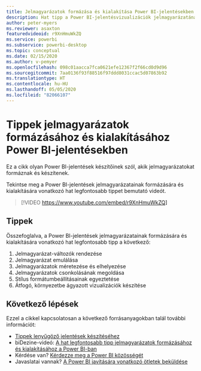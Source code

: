 ```yaml
---
title: Jelmagyarázatok formázása és kialakítása Power BI-jelentésekben
description: Hat tipp a Power BI-jelentésvizualizációk jelmagyarázatának formázásához és kialakításához a Power BI Desktopban vagy a Power BI szolgáltatásban.
author: peter-myers
ms.reviewer: asaxton
featuredvideoid: r9XnHmuWkZQ
ms.service: powerbi
ms.subservice: powerbi-desktop
ms.topic: conceptual
ms.date: 02/15/2020
ms.author: v-pemyer
ms.openlocfilehash: 098c01aacca7fca0621efe12367f2f66cd0d9d96
ms.sourcegitcommit: 7aa0136f93f88516f97ddd8031ccac5d07863b92
ms.translationtype: HT
ms.contentlocale: hu-HU
ms.lasthandoff: 05/05/2020
ms.locfileid: "82066107"
---
```

# <a name="tips-to-format-and-implement-legends-in-power-bi-reports"></a>Tippek jelmagyarázatok formázásához és kialakításához Power BI-jelentésekben

Ez a cikk olyan Power BI-jelentések készítőinek szól, akik jelmagyarázatokat formáznak és készítenek.

Tekintse meg a Power BI-jelentések jelmagyarázatainak formázására és kialakítására vonatkozó hat legfontosabb tippet bemutató videót.

> [!VIDEO https://www.youtube.com/embed/r9XnHmuWkZQ]

## <a name="tips"></a>Tippek

Összefoglalva, a Power BI-jelentések jelmagyarázatainak formázására és kialakítására vonatkozó hat legfontosabb tipp a következő:

1. Jelmagyarázat-változók rendezése
1. Jelmagyarázat emulálása
1. Jelmagyarázatok méretezése és elhelyezése
1. Jelmagyarázatok csonkolásának megoldása
1. Stílus formátumbeállításainak egyeztetése
1. Átfogó, környezetbe ágyazott vizualizációk készítése

## <a name="next-steps"></a>Következő lépések

Ezzel a cikkel kapcsolatosan a következő forrásanyagokban talál további információt:

- [Tippek lenyűgöző jelentések készítéséhez](../desktop-tips-and-tricks-for-creating-reports.md)
- biDezine-videó: [A hat legfontosabb tipp jelmagyarázatok formázásához és kialakításához a Power BI-ban](https://www.youtube.com/watch?v=r9XnHmuWkZQ)
- Kérdése van? [Kérdezze meg a Power BI közösségét](https://community.powerbi.com/)
- Javaslatai vannak? [A Power BI javítására vonatkozó ötletek beküldése](https://ideas.powerbi.com)
